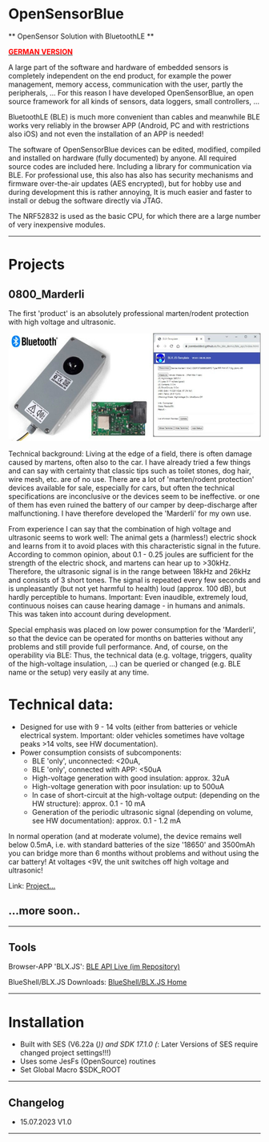 # OpenSensorBlue #
** OpenSensor Solution with BluetoothLE **

[<b><font color="red">GERMAN VERSION</font></b>](./documentation/README_DE.md)

A large part of the software and hardware of embedded sensors is completely independent on the end product, for example the power management,
memory access, communication with the user, partly the peripherals, ... For this reason I have developed OpenSensorBlue, an open source framework for all kinds of sensors, data loggers, small controllers, ... 

BluetoothLE (BLE) is much more convenient than cables and meanwhile BLE works very reliably in the browser APP (Android, PC and with restrictions also iOS) and not even the installation of an APP is needed!

The software of OpenSensorBlue devices can be edited, modified, compiled and installed on hardware (fully documented) by anyone. All required
source codes are included here. Including a library for communication via BLE. For professional use, this also has also has security mechanisms and firmware over-the-air updates (AES encrypted), but for hobby use and during development this is rather annoying, 
It is much easier and faster to install or debug the software directly via JTAG.

The NRF52832 is used as the basic CPU, for which there are a large number of very inexpensive modules. 

---
# Projects #

## 0800_Marderli ##
The first 'product' is an absolutely professional marten/rodent protection with high voltage and ultrasonic. 

!['Marderli'](./documentation/0800_marder/img/marderli_all.jpg)

Technical background: Living at the edge of a field, there is often damage caused by martens, often also to the car. I have already tried a few things and
can say with certainty that classic tips such as toilet stones, dog hair, wire mesh, etc. are of no use.
There are a lot of 'marten/rodent protection' devices available for sale, especially for cars, but often the technical specifications are inconclusive or the devices seem to be ineffective.
or one of them has even ruined the battery of our camper by deep-discharge after malfunctioning. I have therefore developed the 'Marderli' for my own use.

From experience I can say that the combination of high voltage and ultrasonic seems to work well:
The animal gets a (harmless!) electric shock and learns from it to avoid places with this characteristic signal in the future.
According to common opinion, about 0.1 - 0.25 joules are sufficient for the strength of the electric shock, and martens can hear up to >30kHz. 
Therefore, the ultrasonic signal is in the range between 18kHz and 26kHz and consists of 3 short tones.
The signal is repeated every few seconds and is unpleasantly (but not yet harmful to health) loud (approx. 100 dB), but hardly perceptible to humans.
Important: Even inaudible, extremely loud, continuous noises can cause hearing damage - in humans and animals. This was taken into account during development.

Special emphasis was placed on low power consumption for the 'Marderli', so that the device can be operated for months on batteries without any problems and still provide full performance.
And, of course, on the operability via BLE: Thus, the technical data (e.g. voltage, triggers, quality of the high-voltage insulation, ...) can be queried or changed (e.g. BLE name or the setup) very easily at any time.

# Technical data: #
- Designed for use with 9 - 14 volts (either from batteries or vehicle electrical system. Important: older vehicles sometimes have voltage peaks >14 volts, see HW documentation).
- Power consumption consists of subcomponents:
	- BLE 'only', unconnected: <20uA, 
	- BLE 'only', connected with APP: <50uA
	- High-voltage generation with good insulation: approx. 32uA
	- High-voltage generation with poor insulation: up to 500uA
	- In case of short-circuit at the high-voltage output: (depending on the HW structure): approx. 0.1 - 10 mA
	- Generation of the periodic ultrasonic signal (depending on volume, see HW documentation): approx. 0.1 - 1.2 mA
 
 In normal operation (and at moderate volume), the device remains well below 0.5mA, i.e. with standard batteries of the size '18650' and 3500mAh 
 you can bridge more than 6 months without problems and without using the car battery!
 At voltages <9V, the unit switches off high voltage and ultrasonic!

 
Link: [Project...](./documentation/0800_marder/README.md)

## ...more soon.. ##

---
## Tools ##

Browser-APP 'BLX.JS': [BLE API Live (im Repository)](https://joembedded.github.io/ltx_ble_demo/ble_api/index.html)

BlueShell/BLX.JS Downloads: [BlueShell/BLX.JS Home](https://joembedded.de/x3/blueshell)

---
# Installation
- Built with SES (V6.22a (*)) and SDK 17.1.0   (*: Later Versions of SES require changed project settings!!!)
- Uses some JesFs (OpenSource) routines
- Set Global Macro $SDK_ROOT

---
## Changelog  ##
- 15.07.2023 V1.0 

---

